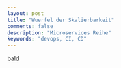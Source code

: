```yaml
---
layout: post
title: "Wuerfel der Skalierbarkeit"
comments: false
description: "Microservices Reihe"
keywords: "devops, CI, CD"
---
```


bald
